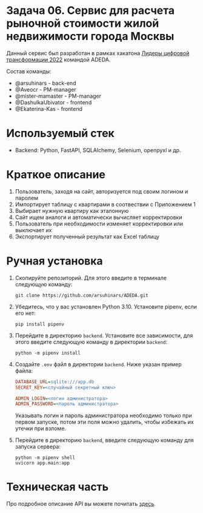# Задача 06. Сервис для расчета рыночной стоимости жилой недвижимости города Москвы
Данный сервис был разработан в рамках хакатона
[Лидеры цифровой трансформации 2022](https://leaders2022.innoagency.ru/) командой
ADEDA.

Состав команды:
- @arsuhinars - back-end
- @Aveocr - PM-manager
- @mister-mamaster - PM-manager
- @DashulkaUbivator - frontend
- @Ekaterina-Kas - frontend

# Используемый стек
* Backend:
Python, FastAPI, SQLAlchemy, Selenium, openpyxl и др.

# Краткое описание
1. Пользователь, заходя на сайт, авторизуется под своим логином и паролем
2. Импортирует таблицу с квартирами в соотвествии с Приложением 1
3. Выбирает нужную квартиру как эталонную
4. Сайт ищем аналоги и автоматически вычисляет корректировки
5. Пользователь при необходимости изменяет корректировки или выключает их
6. Экспортирует полученный результат как Excel таблицу

# Ручная установка
1. Скопируйте репозиторий. Для этого введите в терминале следующую команду:

    `git clone https://github.com/arsuhinars/ADEDA.git`

2. Убедитесь, что у вас установлен Python 3.10. Установите pipenv, если его нет:

    `pip install pipenv`

3. Перейдите в директорию `backend`. Установите все зависимости, для этого
    введите следующую команду в директории `backend`:

    `python -m pipenv install`

4. Создайте `.env` файл в директории `backend`. Ниже указан пример файла:

    ```ini
    DATABASE_URL=sqlite:///app.db
    SECRET_KEY=<случайный секретный ключ>

    ADMIN_LOGIN=<логин администратора>
    ADMIN_PASSWORD=<пароль администратора>
    ```

    Указывать логин и пароль администратора необходимо только при первом
    запуске, потом эти поля можно удалить, чтобы избежать их утечки при взломе.

5. Перейдите в директорию `backend`, введите следующую команду для запуска
    сервера:

    ```
    python -m pipenv shell
    uvicorn app.main:app
    ```

# Техническая часть
Про подробное описание API вы можете почитать [здесь](backend/README.md).
